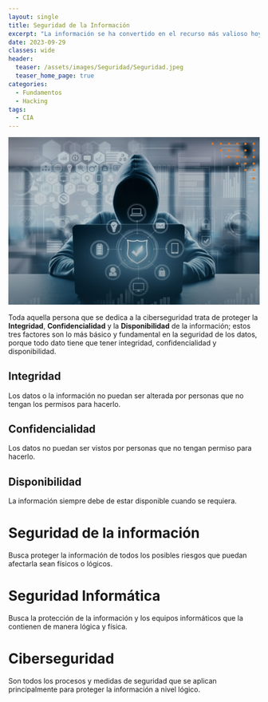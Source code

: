 ```yaml
---
layout: single
title: Seguridad de la Información
excerpt: "La información se ha convertido en el recurso más valioso hoy en día, ya que con ella se puede realizar estafas, delitos e incluso se puede vender al mejor postor para diferentes objetivos."
date: 2023-09-29
classes: wide
header:
  teaser: /assets/images/Seguridad/Seguridad.jpeg
  teaser_home_page: true
categories:
  - Fundamentos
  - Hacking
tags:
  - CIA
---
```


<center>
    <img src='./../assets/images/Seguridad/Intro.jpg'>
</center>

Toda aquella persona que se dedica a la ciberseguridad trata de proteger la **Integridad**, **Confidencialidad** y la **Disponibilidad** de la información; estos tres factores son lo más básico y fundamental en la seguridad de los datos, porque todo dato tiene que tener integridad, confidencialidad y disponibilidad.

## Integridad

Los datos o la información no puedan ser alterada por personas que no tengan los permisos para hacerlo.

## Confidencialidad

Los datos no puedan ser vistos por personas que no tengan permiso para hacerlo.

## Disponibilidad

La información siempre debe de estar disponible cuando se requiera.

# Seguridad de la información

Busca proteger la información de todos los posibles riesgos que puedan afectarla sean físicos o lógicos.

# Seguridad Informática

Busca la protección de la información y los equipos informáticos que la contienen de manera lógica y física.

# Ciberseguridad

Son todos los procesos y medidas de seguridad que se aplican principalmente para proteger la información a nivel lógico.
